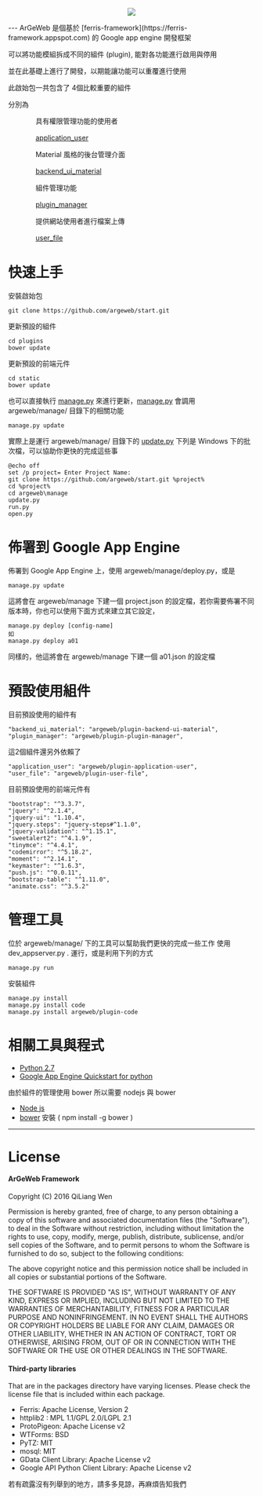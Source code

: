 <p align="center">
  <img src="https://lh3.googleusercontent.com/xDZSHCWwnhFV2CJerQaVhhXlo2voaTNhMb8EdWgt3PZOxTOeFn_gA7tRT6EtOxlF5jY6Dz_r9cYYYC83Lj7EButeS5kyyxgIemTo6dnp1-pTySSZ2kKsukfkpoq5Z33d_6J6m1Oohq6zj7OUEW-mOxKDlTdFXAMqvvag02RDXKuZoVUmfTCnYLNC0gaCuV4y0S_cjDQCnBfmXRfi7yz9t5vvxePwJVpYoz_Dh0m_j1vfqmIibbjB8-3CF799CSGYYE8HkVLynB7LTVRkShsq17Wu2tHUts9saKLX2s35zme-MSjKNWGdhddZ62syOtCjj92y7fYw2BECzZgogH4fG9srRtogM5N4woYYXDHJZnCUWoSBxCIHH751uoUeHdU2HmOSDFivBQWg0s9f5iqQ9ro3i2RL5ottvggyVwJVWcXSApiAEYAIwK_0Z1ud3vuyc2eRsfGGQ0r0mXUQFAIB5FtACTnvmpSSOaQ7LXtapSbqD2aSbdtMREjXQRmrQeZEAM5H7MJ4dP2uam4mcRP8kLk7KC_urVr_WwR-OVmUn8Ox1LTdUn_j_ViZbXZkoYgBW0ExVPNSinIXYQDBdOibKYy6PxKolRdNvb1ZyCKMBRgQaH4V=w600-h500-no">
</p>
---
ArGeWeb 是個基於 [ferris-framework](https://ferris-framework.appspot.com) 的 Google app engine 開發框架

可以將功能模組拆成不同的組件 (plugin), 能對各功能進行啟用與停用

並在此基礎上進行了開發，以期能讓功能可以重覆進行使用

此啟始包一共包含了 4個比較重要的組件

分別為

　　　　具有權限管理功能的使用者
  
　　　　[application_user](https://github.com/argeweb/plugin-application-user)
  
　　　　Material 風格的後台管理介面
  
　　　　[backend_ui_material](https://github.com/argeweb/plugin-backend-ui-material)
  
　　　　組件管理功能
  
　　　　[plugin_manager](https://github.com/argeweb/plugin-plugin-manager)
  
　　　　提供網站使用者進行檔案上傳
  
　　　　[user_file](https://github.com/argeweb/plugin-user-file)


# 快速上手

安裝啟始包

    git clone https://github.com/argeweb/start.git
    
更新預設的組件

    cd plugins
    bower update

更新預設的前端元件

    cd static
    bower update

也可以直接執行 [manage.py](https://github.com/argeweb/start/blob/master/manage.py) 來進行更新，[manage.py](https://github.com/argeweb/start/blob/master/manage.py) 會調用 argeweb/manage/ 目錄下的相關功能

    manage.py update

實際上是運行 argeweb/manage/ 目錄下的 [update.py](https://github.com/argeweb/start/blob/master/argeweb/manage/update.py)
下列是 Windows 下的批次檔，可以協助你更快的完成這些事

    @echo off
    set /p project= Enter Project Name:
    git clone https://github.com/argeweb/start.git %project%
    cd %project%
    cd argeweb\manage
    update.py
    run.py
    open.py

# 佈署到 Google App Engine
佈署到 Google App Engine 上，使用 argeweb/manage/deploy.py，或是

    manage.py update

這將會在 argeweb/manage 下建一個 project.json 的設定檔，若你需要佈署不同版本時，你也可以使用下面方式來建立其它設定，
    
    manage.py deploy [config-name]
    如
    manage.py deploy a01
  
同樣的，他這將會在 argeweb/manage 下建一個 a01.json 的設定檔

    
# 預設使用組件
目前預設使用的組件有

    "backend_ui_material": "argeweb/plugin-backend-ui-material",
    "plugin_manager": "argeweb/plugin-plugin-manager",

這2個組件還另外依賴了

    "application_user": "argeweb/plugin-application-user",
    "user_file": "argeweb/plugin-user-file",
    
目前預設使用的前端元件有

    "bootstrap": "^3.3.7",
    "jquery": "^2.1.4",
    "jquery-ui": "1.10.4",
    "jquery.steps": "jquery-steps#^1.1.0",
    "jquery-validation": "^1.15.1",
    "sweetalert2": "^4.1.9",
    "tinymce": "^4.4.1",
    "codemirror": "^5.18.2",
    "moment": "^2.14.1",
    "keymaster": "^1.6.3",
    "push.js": "^0.0.11",
    "bootstrap-table": "^1.11.0",
    "animate.css": "^3.5.2"

# 管理工具
  
  位於 argeweb/manage/ 下的工具可以幫助我們更快的完成一些工作
  使用 dev_appserver.py . 運行，或是利用下列的方式
     
    manage.py run
    
  安裝組件
     
    manage.py install
    manage.py install code
    manage.py install argeweb/plugin-code
   
  
  
 
# 相關工具與程式
* [Python 2.7](https://www.python.org/downloads/)
* [Google App Engine Quickstart for python](https://cloud.google.com/appengine/docs/python/quickstart) 

由於組件的管理使用 bower 所以需要 nodejs 與 bower

* [Node js](https://nodejs.org/en/) 
* [bower](https://bower.io/)    安裝 ( npm install -g bower )

---
# License
#### ArGeWeb Framework

Copyright (C) 2016 QiLiang Wen

Permission is hereby granted, free of charge, to any person obtaining a copy of this software and associated documentation files (the "Software"), to deal in the Software without restriction, including without limitation the rights to use, copy, modify, merge, publish, distribute, sublicense, and/or sell copies of the Software, and to permit persons to whom the Software is furnished to do so, subject to the following conditions:

The above copyright notice and this permission notice shall be included in all copies or substantial portions of the Software.

THE SOFTWARE IS PROVIDED "AS IS", WITHOUT WARRANTY OF ANY KIND, EXPRESS OR IMPLIED, INCLUDING BUT NOT LIMITED TO THE WARRANTIES OF MERCHANTABILITY, FITNESS FOR A PARTICULAR PURPOSE AND NONINFRINGEMENT. IN NO EVENT SHALL THE AUTHORS OR COPYRIGHT HOLDERS BE LIABLE FOR ANY CLAIM, DAMAGES OR OTHER LIABILITY, WHETHER IN AN ACTION OF CONTRACT, TORT OR OTHERWISE, ARISING FROM, OUT OF OR IN CONNECTION WITH THE SOFTWARE OR THE USE OR OTHER DEALINGS IN THE SOFTWARE.

#### Third-party libraries
 
That are in the packages directory have varying licenses. Please check the license file that is included within each package.

* Ferris: Apache License, Version 2
* httplib2 : MPL 1.1/GPL 2.0/LGPL 2.1
* ProtoPigeon: Apache License v2
* WTForms: BSD
* PyTZ: MIT
* mosql: MIT
* GData Client Library: Apache License v2
* Google API Python Client Library: Apache License v2

若有疏露沒有列舉到的地方，請多多見諒，再麻煩告知我們